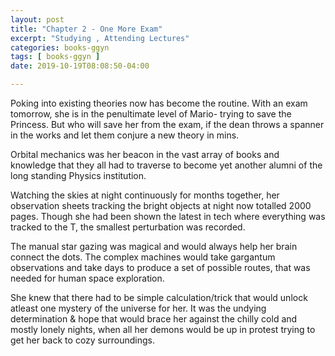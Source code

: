 ```yaml
---
layout: post
title: "Chapter 2 - One More Exam"
excerpt: "Studying , Attending Lectures"
categories: books-ggyn
tags: [ books-ggyn ]
date: 2019-10-19T08:08:50-04:00

---
```



Poking into existing theories now has become the routine.  With an exam tomorrow, she is in the penultimate level of Mario- trying to save the Princess. But who will save her from the exam, if the dean throws a spanner in the works and let them conjure a new theory in mins.

Orbital mechanics was her beacon in the vast array of books and knowledge that they all had to traverse to become yet another alumni of the long standing Physics institution.

Watching the skies at night continuously for months together, her observation sheets tracking the bright objects at night now totalled 2000 pages. Though she had been shown the latest in tech where everything was tracked to the T, the smallest perturbation was recorded.

The manual star gazing was magical and would always help her brain connect the dots. The complex machines would take gargantum observations and take days to produce a set of possible routes, that was needed for human space exploration.

She knew that there had to be simple calculation/trick that would unlock atleast one mystery of the universe for her. It was the undying determination & hope that would brace her against the chilly cold and mostly lonely nights, when all her demons would be up in protest trying to get her back to cozy surroundings.
